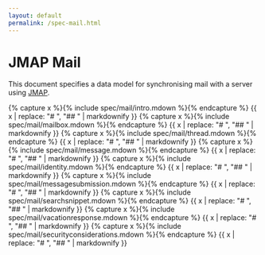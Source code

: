 ```yaml
---
layout: default
permalink: /spec-mail.html
---
```


# JMAP Mail

This document specifies a data model for synchronising mail with a server using [JMAP](spec-core.html).

{% capture x %}{% include spec/mail/intro.mdown %}{% endcapture %}
{{ x | replace: "# ", "## " | markdownify }}
{% capture x %}{% include spec/mail/mailbox.mdown %}{% endcapture %}
{{ x | replace: "# ", "## " | markdownify }}
{% capture x %}{% include spec/mail/thread.mdown %}{% endcapture %}
{{ x | replace: "# ", "## " | markdownify }}
{% capture x %}{% include spec/mail/message.mdown %}{% endcapture %}
{{ x | replace: "# ", "## " | markdownify }}
{% capture x %}{% include spec/mail/identity.mdown %}{% endcapture %}
{{ x | replace: "# ", "## " | markdownify }}
{% capture x %}{% include spec/mail/messagesubmission.mdown %}{% endcapture %}
{{ x | replace: "# ", "## " | markdownify }}
{% capture x %}{% include spec/mail/searchsnippet.mdown %}{% endcapture %}
{{ x | replace: "# ", "## " | markdownify }}
{% capture x %}{% include spec/mail/vacationresponse.mdown %}{% endcapture %}
{{ x | replace: "# ", "## " | markdownify }}
{% capture x %}{% include spec/mail/securityconsiderations.mdown %}{% endcapture %}
{{ x | replace: "# ", "## " | markdownify }}
